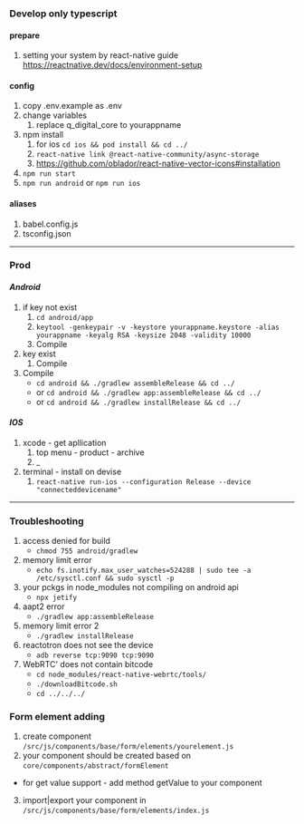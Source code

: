 ### Develop only typescript
#### prepare
1. setting your system by react-native guide https://reactnative.dev/docs/environment-setup
#### config
1. copy .env.example as .env
2. change variables
	1. replace q_digital_core to yourappname
3. npm install
	1. for ios `cd ios && pod install && cd ../`
	2. `react-native link @react-native-community/async-storage`
	3. https://github.com/oblador/react-native-vector-icons#installation
3. `npm run start`
4. `npm run android` or `npm run ios`

#### aliases
1. babel.config.js
2. tsconfig.json

---

### Prod
#### ***Android***
1. if key not exist
	1. `cd android/app`
	2. `keytool -genkeypair -v -keystore yourappname.keystore -alias yourappname -keyalg RSA -keysize 2048 -validity 10000`
	3. Compile
2. key exist
	1. Compile
3. Compile
	* `cd android && ./gradlew assembleRelease && cd ../`
	* or `cd android && ./gradlew app:assembleRelease && cd ../`
	* or `cd android && ./gradlew installRelease && cd ../`
#### ***IOS***
1. xcode - get apllication
	1. top menu - product - archive
	2. _
2. terminal - install on devise
	1. `react-native run-ios --configuration Release --device "connecteddevicename"`
---
### Troubleshooting
1. access denied for build
	* `chmod 755 android/gradlew`
2. memory limit error
	* `echo fs.inotify.max_user_watches=524288 | sudo tee -a /etc/sysctl.conf && sudo sysctl -p`
3. your pckgs in node_modules not compiling on android api
	* `npx jetify`
4. aapt2 error
	* `./gradlew app:assembleRelease`
5. memory limit error 2
	* `./gradlew installRelease`
6. reactotron does not see the device
	* `adb reverse tcp:9090 tcp:9090`
7. WebRTC' does not contain bitcode
	* `cd node_modules/react-native-webrtc/tools/`
	* `./downloadBitcode.sh`
	* `cd ../../../`

### Form element adding
1. create component `/src/js/components/base/form/elements/yourelement.js`
2. your component should be created based on `core/components/abstract/formElement`
- for get value support - add method getValue to your component
3. import|export your component in `/src/js/components/base/form/elements/index.js`